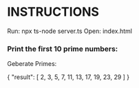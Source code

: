 # INSTRUCTIONS 

Run: npx ts-node server.ts
Open: index.html

### Print the first 10 prime numbers:

Geberate Primes:

{
	"result": [
		2,
		3,
		5,
		7,
		11,
		13,
		17,
		19,
		23,
		29
	]
}
